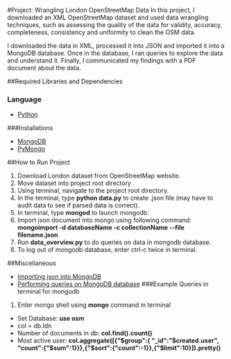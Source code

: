 #Project: Wrangling London OpenStreetMap Data
In this project, I downloaded an XML OpenStreetMap dataset and used data wrangling techniques, such as assessing the quality of the data for validity, accuracy, completeness, consistency and uniformity to clean the OSM data.

I downloaded the data in XML, processed it into JSON and imported it into a MongoDB database. Once in the database, I ran queries to explore the data and understand it. Finally, I communicated my findings with a PDF document about the data.

##Required Libraries and Dependencies
### Language
* [Python][1] 

###Installations
* [MongoDB][2] 
* [PyMongo][3]

##How to Run Project
1. Download London dataset from OpenStreetMap website.
2. Move dataset into project root directory
3. Using terminal, navigate to the project root directory.
4. In the terminal, type **python data.py** to create .json file (may have to audit data to see if parsed data is correct).
5. In terminal, type **mongod** to launch mongodb.
6. Import json document into mongo using following command: **mongoimport -d databaseName -c collectionName --file filename.json**
7. Run **data_overview.py** to do queries on data in mongodb database.
8. To log out of mongodb database, enter ctrl-c twice in terminal.


[1]: http://python.org
[2]: https://docs.mongodb.com/manual/tutorial/install-mongodb-on-os-x/
[3]: http://api.mongodb.com/python/current/installation.html

##Miscellaneous
* [Importing json into MongoDB][4]
* [Performing queries on MongoDB database][5]
###Example Queries in terminal for mongodb
1. Enter mongo shell using **mongo** command in terminal
* Set Database: **use osm**
* col = db.ldn
* Number of documents in db: **col.find().count()**
* Most active user: **col.aggregate([{"$group":{ "_id":"$created.user", "count":{"$sum":1}}},{"$sort":{"count":-1}},{"$limit":10}]).pretty()**

[4]: https://discussions.udacity.com/t/import-json-into-mongodb-project3/158051/4
[5]: https://discussions.udacity.com/t/uploading-json-file-and-performing-query-in-mongodb/42777/4